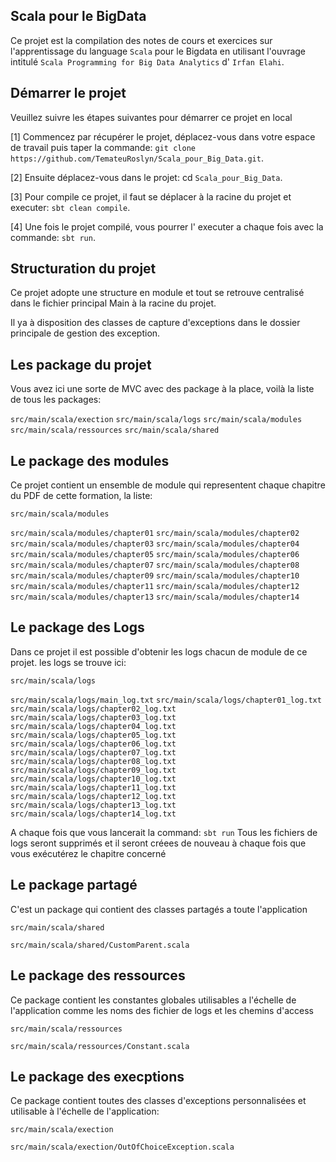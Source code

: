 ## Scala pour le BigData

Ce projet est la compilation des notes de cours et exercices sur l'apprentissage 
du language `Scala` pour le Bigdata en utilisant l'ouvrage intitulé `Scala Programming for Big Data Analytics`
d' `Irfan Elahi`.

## Démarrer le projet

Veuillez suivre les étapes suivantes pour démarrer ce projet en local

[1] Commencez par récupérer le projet, déplacez-vous dans votre espace de travail puis taper la commande:
`git clone https://github.com/TemateuRoslyn/Scala_pour_Big_Data.git`.

[2] Ensuite déplacez-vous dans le projet: cd  `Scala_pour_Big_Data`.

[3] Pour compile ce projet, il faut se déplacer à la racine du projet et executer: `sbt clean compile`.

[4] Une fois le projet compilé, vous pourrer l' executer a chaque fois avec la commande: `sbt run`.

## Structuration du projet

Ce projet adopte une structure en module et tout se retrouve centralisé dans le fichier principal Main à
la racine du projet.

Il ya à disposition des classes de capture d'exceptions dans le dossier principale de gestion des exception.


## Les package du projet

Vous avez ici une  sorte de MVC avec des package à la place, voilà la liste de tous les packages:

`src/main/scala/exection`
`src/main/scala/logs`
`src/main/scala/modules`
`src/main/scala/ressources`
`src/main/scala/shared`

## Le package des modules

Ce projet contient un ensemble de module qui representent chaque chapitre du PDF de cette formation, la liste:

`src/main/scala/modules`

`src/main/scala/modules/chapter01`
`src/main/scala/modules/chapter02`
`src/main/scala/modules/chapter03`
`src/main/scala/modules/chapter04`
`src/main/scala/modules/chapter05`
`src/main/scala/modules/chapter06`
`src/main/scala/modules/chapter07`
`src/main/scala/modules/chapter08`
`src/main/scala/modules/chapter09`
`src/main/scala/modules/chapter10`
`src/main/scala/modules/chapter11`
`src/main/scala/modules/chapter12`
`src/main/scala/modules/chapter13`
`src/main/scala/modules/chapter14`

## Le package des Logs

Dans ce projet il est possible d'obtenir les logs chacun de module de ce projet.
les logs se trouve ici: 

`src/main/scala/logs`

`src/main/scala/logs/main_log.txt`
`src/main/scala/logs/chapter01_log.txt`
`src/main/scala/logs/chapter02_log.txt`
`src/main/scala/logs/chapter03_log.txt`
`src/main/scala/logs/chapter04_log.txt`
`src/main/scala/logs/chapter05_log.txt`
`src/main/scala/logs/chapter06_log.txt`
`src/main/scala/logs/chapter07_log.txt`
`src/main/scala/logs/chapter08_log.txt`
`src/main/scala/logs/chapter09_log.txt`
`src/main/scala/logs/chapter10_log.txt`
`src/main/scala/logs/chapter11_log.txt`
`src/main/scala/logs/chapter12_log.txt`
`src/main/scala/logs/chapter13_log.txt`
`src/main/scala/logs/chapter14_log.txt`

A chaque fois que vous lancerait la command: `sbt run`
Tous les fichiers de logs seront supprimés et il seront créees de nouveau à chaque fois que vous exécutérez le chapitre concerné

## Le package partagé

C'est un package qui contient des classes partagés a toute l'application

`src/main/scala/shared`

`src/main/scala/shared/CustomParent.scala`

## Le package des ressources

Ce package contient les constantes globales utilisables a l'échelle de l'application comme les noms des fichier de logs et les chemins d'access

`src/main/scala/ressources`

`src/main/scala/ressources/Constant.scala`

## Le package des execptions

Ce package contient toutes des classes d'exceptions personnalisées et utilisable à l'échelle de l'application:

`src/main/scala/exection`

`src/main/scala/exection/OutOfChoiceException.scala`

